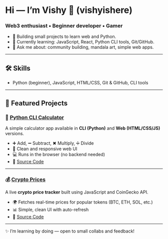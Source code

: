 # Hi — I’m Vishy 👋 (vishyishere)

### Web3 enthusiast • Beginner developer • Gamer

- 🚀 Building small projects to learn web and Python.  
- 🌱 Currently learning: JavaScript, React, Python CLI tools, Git/GitHub.  
- 💬 Ask me about: community building, mandala art, simple web apps.  

---

## 🛠 Skills
- Python (beginner), JavaScript, HTML/CSS, Git & GitHub, CLI tools  

---

## 🌟 Featured Projects

### 🔢 [Python CLI Calculator](https://vishyishere.github.io/python-cli-calculator/)
A simple calculator app available in **CLI (Python)** and **Web (HTML/CSS/JS)** versions.  
- ➕ Add, ➖ Subtract, ✖ Multiply, ➗ Divide  
- 🎨 Clean and responsive web UI  
- 💻 Runs in the browser (no backend needed)  
- 🔗 [Source Code](https://github.com/vishyishere/python-cli-calculator)  

---

### 💰 [Crypto Prices](https://vishyishere.github.io/crypto-prices/)
A live **crypto price tracker** built using JavaScript and CoinGecko API.  
- 🌍 Fetches real-time prices for popular tokens (BTC, ETH, SOL, etc.)  
- 📊 Simple, clean UI with auto-refresh  
- 🔗 [Source Code](https://github.com/vishyishere/crypto-prices)  

---

✨ I’m learning by doing — open to small collabs and feedback!
